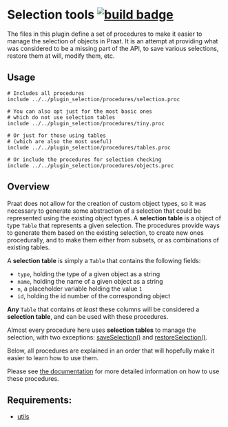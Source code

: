 # Selection tools [![build badge][badge]][build]

The files in this plugin define a set of procedures to make it easier to manage 
the selection of objects in Praat. It is an attempt at providing what was
considered to be a missing part of the API, to save various selections, restore
them at will, modify them, etc.

## Usage

~~~~
# Includes all procedures
include ../../plugin_selection/procedures/selection.proc

# You can also opt just for the most basic ones
# which do not use selection tables
include ../../plugin_selection/procedures/tiny.proc

# Or just for those using tables
# (which are also the most useful)
include ../../plugin_selection/procedures/tables.proc

# Or include the procedures for selection checking
include ../../plugin_selection/procedures/objects.proc
~~~~

## Overview

Praat does not allow for the creation of custom object types, so it was
necessary to generate some abstraction of a selection that could be represented
using the existing object types. A **selection table** is a object of type
`Table` that represents a given selection. The procedures provide ways to
generate them based on the existing selection, to create new ones procedurally,
and to make them either from subsets, or as combinations of existing tables.

A **selection table** is simply a `Table` that contains the following fields:

* `type`, holding the type of a given object as a string
* `name`, holding the name of a given object as a string
* `n`, a placeholder variable holding the value `1`
* `id`, holding the id number of the corresponding object

**Any** `Table` that contains _at least_ these columns will be considered a
**selection table**, and can be used with these procedures.

Almost every procedure here uses **selection tables** to manage the selection,
with two exceptions: [saveSelection()][saveselection] and
[restoreSelection()][restoreselection].

[saveselection]: https://gitlab.com/cpran/plugin_selection/wikis/home#saveselection
[restoreselection]: https://gitlab.com/cpran/plugin_selection/wikis/home#restoreselection

Below, all procedures are explained in an order that will hopefully make it
easier to learn how to use them.

Please see [the documentation](http://cpran.net/docs/plugins/selection)
for more detailed information on how to use these procedures.

## Requirements:

* [utils](http://cpran.net/plugins/utils)

[badge]: https://ci.gitlab.com/projects/2841/status.png?ref=master
[build]: https://ci.gitlab.com/projects/2841
